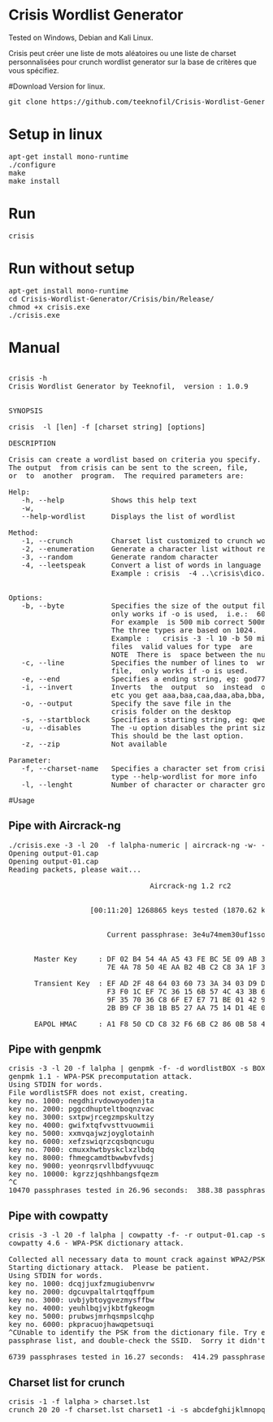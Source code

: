 # Crisis Wordlist Generator
Tested on Windows, Debian and Kali Linux.

Crisis peut créer une liste de mots aléatoires ou une liste de charset personnalisées pour crunch wordlist generator sur la base de critères que vous spécifiez.

#Download 
Version for linux.
<pre>
git clone https://github.com/teeknofil/Crisis-Wordlist-Generator.git
</pre>

# Setup in linux 

<pre>
apt-get install mono-runtime
./configure
make
make install
</pre>

# Run
<pre>
crisis
</pre>
# Run without setup
<pre>
apt-get install mono-runtime
cd Crisis-Wordlist-Generator/Crisis/bin/Release/
chmod +x crisis.exe
./crisis.exe
</pre>

# Manual

<pre>

crisis -h
Crisis Wordlist Generator by Teeknofil,  version : 1.0.9


SYNOPSIS

crisis <method> -l [len] -f [charset string] [options]

DESCRIPTION

Crisis can create a wordlist based on criteria you specify.
The output  from crisis can be sent to the screen, file,
or  to  another  program.  The required parameters are:

Help:                                                                           
   -h, --help           Shows this help text                                    
   -w,                                                                          
   --help-wordlist      Displays the list of wordlist                           

Method:                                                                         
   -1, --crunch         Charset list customized to crunch wordlist generator    
   -2, --enumeration    Generate a character list without repetition            
   -3, --random         Generate random character                               
   -4, --leetspeak      Convert a list of words in language Leet Speak          
                        Example : crisis  -4 ..\crisis\dico.txt -o              
                                             

Options:                                                                        
   -b, --byte           Specifies the size of the output file,                  
                        only works if -o is used,  i.e.:  60 mib.               
                        For example  is 500 mib correct 500mb  is NOT correct.  
                        The three types are based on 1024.                      
                        Example :   crisis -3 -l 10 -b 50 mib -o will generate 1
                        files  valid values for type  are   kib, mib, and gib.  
                        NOTE  There is  space between the number and type.      
   -c, --line           Specifies the number of lines to  write  to  output     
                        file,  only works if -o is used.                        
   -e, --end            Specifies a ending string, eg: god77xD                  
   -i, --invert         Inverts  the  output  so  instead  of  aaa,aab,aac,aad, 
                        etc you get aaa,baa,caa,daa,aba,bba, etc                
   -o, --output         Specify the save file in the                            
                        crisis folder on the desktop                            
   -s, --startblock     Specifies a starting string, eg: qwerty                 
   -u, --disables       The -u option disables the print size .                 
                        This should be the last option.                         
   -z, --zip            Not available                                           

Parameter:                                                                      
   -f, --charset-name   Specifies a character set from crisis,                  
                        type --help-wordlist for more info                      
   -l, --lenght         Number of character or character group 
</pre>

#Usage

<h2>Pipe with Aircrack-ng</h2>

<pre>
./crisis.exe -3 -l 20  -f lalpha-numeric | aircrack-ng -w- -e BOX__XXXX output-01.cap 
Opening output-01.cap
Opening output-01.cap
Reading packets, please wait...

                                 Aircrack-ng 1.2 rc2


                   [00:11:20] 1268865 keys tested (1870.62 k/s)


                       Current passphrase: 3e4u74mem30uf1sso47p       


      Master Key     : DF 02 B4 54 4A A5 43 FE BC 5E 09 AB 3C B6 33 70 
                       7E 4A 78 50 4E AA B2 4B C2 C8 3A 1F 31 FC A6 5A 

      Transient Key  : EF AD 2F 48 64 03 60 73 3A 34 03 D9 D3 1D DD B5 
                       F3 F0 1C EF 7C 36 15 6B 57 4C 43 3B 64 40 30 F5 
                       9F 35 70 36 C8 6F E7 E7 71 BE 01 42 96 A0 90 33 
                       2B B9 CF 3B 1B B5 27 AA 75 14 D1 4E 09 70 EF F4 

      EAPOL HMAC     : A1 F8 50 CD C8 32 F6 6B C2 86 0B 58 40 B7 3D 24
</pre>

<h2>Pipe with genpmk</h2>

<pre>
crisis -3 -l 20 -f lalpha | genpmk -f- -d wordlistBOX -s BOX_XXXX
genpmk 1.1 - WPA-PSK precomputation attack. <jwright@hasborg.com>
Using STDIN for words.
File wordlistSFR does not exist, creating.
key no. 1000: negdhirvdowoyodenjta
key no. 2000: pggcdhupteltboqnzvac
key no. 3000: sxtpwjrcegzmpskultzy
key no. 4000: gwifxtqfvvsttvuowmii
key no. 5000: xxmvqajwzjoyglotainh
key no. 6000: xefzswiqrzcqsbqncugu
key no. 7000: cmuxxhwtbyskclxzlbdq
key no. 8000: fhmegcamdtbwwbvfvdsj
key no. 9000: yeonrqsrvllbdfyvuuqc
key no. 10000: kgrzzjqshhbangsfqezm
^C
10470 passphrases tested in 26.96 seconds:  388.38 passphrases/second
</pre>

<h2>Pipe with cowpatty</h2>

<pre>
crisis -3 -l 20 -f lalpha | cowpatty -f- -r output-01.cap -s BOX_XXXX
cowpatty 4.6 - WPA-PSK dictionary attack. <jwright@hasborg.com>

Collected all necessary data to mount crack against WPA2/PSK passphrase.
Starting dictionary attack.  Please be patient.
Using STDIN for words.
key no. 1000: dcqjjuxfzmugiubenvrw
key no. 2000: dgcuvpaltalrtqqffpum
key no. 3000: uvbjybtoygvezmysffbw
key no. 4000: yeuhlbqjvjkbtfgkeogm
key no. 5000: prubwsjmrhqsmpslcqhp
key no. 6000: pkpracuojhawqpetsuqi
^CUnable to identify the PSK from the dictionary file. Try expanding your
passphrase list, and double-check the SSID.  Sorry it didn't work out.

6739 passphrases tested in 16.27 seconds:  414.29 passphrases/second
</pre>


<h2>Charset list for crunch</h2>

<pre>
crisis -1 -f lalpha > charset.lst
crunch 20 20 -f charset.lst charset1 -i -s abcdefghijklmnopqrs7

</pre>
